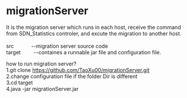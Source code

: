 # migrationServer
It is the migration server which runs in each host, receive the command from SDN_Statistics controler, and excute the migration to another host. <br /> <br />
src &nbsp;&nbsp;&nbsp;&nbsp;&nbsp;&nbsp;&nbsp;&nbsp;&nbsp;&nbsp; --migration server source code  <br />
target &nbsp;&nbsp;&nbsp;&nbsp;&nbsp;&nbsp;&nbsp;  --containes a runnable jar file and configuration file. <br />

how to run migration server?<br />
1.git clone https://github.com/TaoXu00/migrationServer.git <br />
2.change configuration file if the folder Dir is different <br />
3.cd target <br />
4.java -jar migrationServer.jar <br />


